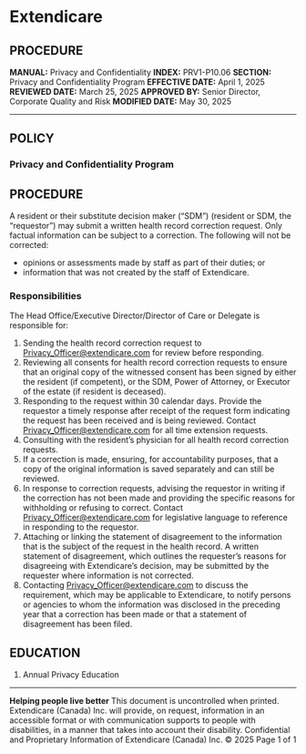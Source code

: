 # Extendicare

## PROCEDURE

**MANUAL:** Privacy and Confidentiality
**INDEX:** PRV1-P10.06
**SECTION:** Privacy and Confidentiality Program
**EFFECTIVE DATE:** April 1, 2025
**REVIEWED DATE:** March 25, 2025
**APPROVED BY:** Senior Director, Corporate Quality and Risk
**MODIFIED DATE:** May 30, 2025

----

## POLICY

### Privacy and Confidentiality Program

## PROCEDURE

A resident or their substitute decision maker (“SDM”) (resident or SDM, the “requestor”) may submit a written health record correction request. Only factual information can be subject to a correction. The following will not be corrected:

- opinions or assessments made by staff as part of their duties; or
- information that was not created by the staff of Extendicare.

### Responsibilities

The Head Office/Executive Director/Director of Care or Delegate is responsible for:

1. Sending the health record correction request to Privacy_Officer@extendicare.com for review before responding.
2. Reviewing all consents for health record correction requests to ensure that an original copy of the witnessed consent has been signed by either the resident (if competent), or the SDM, Power of Attorney, or Executor of the estate (if resident is deceased).
3. Responding to the request within 30 calendar days. Provide the requestor a timely response after receipt of the request form indicating the request has been received and is being reviewed. Contact Privacy_Officer@extendicare.com for all time extension requests.
4. Consulting with the resident’s physician for all health record correction requests.
5. If a correction is made, ensuring, for accountability purposes, that a copy of the original information is saved separately and can still be reviewed.
6. In response to correction requests, advising the requestor in writing if the correction has not been made and providing the specific reasons for withholding or refusing to correct. Contact Privacy_Officer@extendicare.com for legislative language to reference in responding to the requestor.
7. Attaching or linking the statement of disagreement to the information that is the subject of the request in the health record. A written statement of disagreement, which outlines the requester’s reasons for disagreeing with Extendicare’s decision, may be submitted by the requester where information is not corrected.
8. Contacting Privacy_Officer@extendicare.com to discuss the requirement, which may be applicable to Extendicare, to notify persons or agencies to whom the information was disclosed in the preceding year that a correction has been made or that a statement of disagreement has been filed.

## EDUCATION

1. Annual Privacy Education

----

**Helping people live better**
This document is uncontrolled when printed.
Extendicare (Canada) Inc. will provide, on request, information in an accessible format or with communication supports to people with disabilities, in a manner that takes into account their disability. Confidential and Proprietary Information of Extendicare (Canada) Inc. © 2025
Page 1 of 1